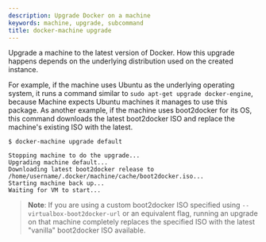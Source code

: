 ```yaml
---
description: Upgrade Docker on a machine
keywords: machine, upgrade, subcommand
title: docker-machine upgrade
---
```


Upgrade a machine to the latest version of Docker. How this upgrade happens
depends on the underlying distribution used on the created instance.

For example, if the machine uses Ubuntu as the underlying operating system, it
runs a command similar to `sudo apt-get upgrade docker-engine`, because
Machine expects Ubuntu machines it manages to use this package. As another
example, if the machine uses boot2docker for its OS, this command downloads
the latest boot2docker ISO and replace the machine's existing ISO with the
latest.

```none
$ docker-machine upgrade default

Stopping machine to do the upgrade...
Upgrading machine default...
Downloading latest boot2docker release to /home/username/.docker/machine/cache/boot2docker.iso...
Starting machine back up...
Waiting for VM to start...
```

> **Note**: If you are using a custom boot2docker ISO specified using
> `--virtualbox-boot2docker-url` or an equivalent flag, running an upgrade on
> that machine completely replaces the specified ISO with the latest
> "vanilla" boot2docker ISO available.